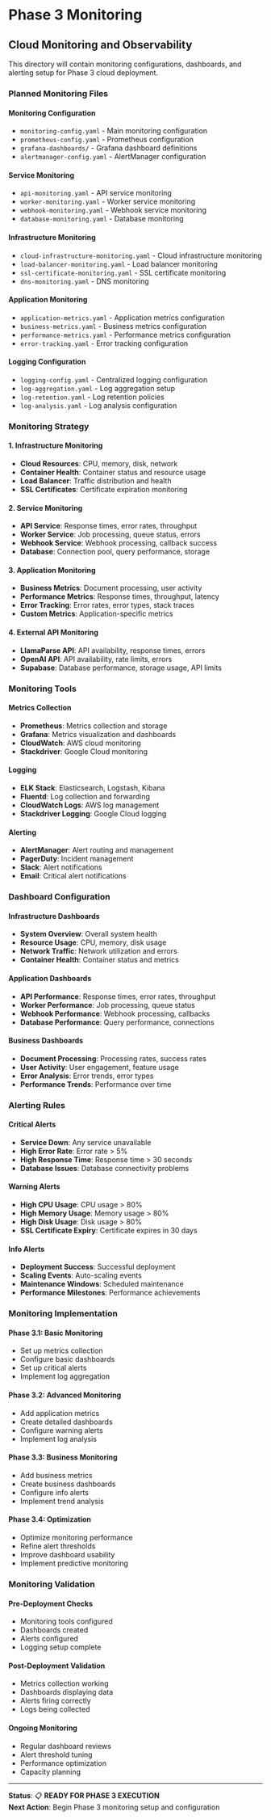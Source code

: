 # Phase 3 Monitoring
## Cloud Monitoring and Observability

This directory will contain monitoring configurations, dashboards, and alerting setup for Phase 3 cloud deployment.

### Planned Monitoring Files

#### **Monitoring Configuration**
- `monitoring-config.yaml` - Main monitoring configuration
- `prometheus-config.yaml` - Prometheus configuration
- `grafana-dashboards/` - Grafana dashboard definitions
- `alertmanager-config.yaml` - AlertManager configuration

#### **Service Monitoring**
- `api-monitoring.yaml` - API service monitoring
- `worker-monitoring.yaml` - Worker service monitoring
- `webhook-monitoring.yaml` - Webhook service monitoring
- `database-monitoring.yaml` - Database monitoring

#### **Infrastructure Monitoring**
- `cloud-infrastructure-monitoring.yaml` - Cloud infrastructure monitoring
- `load-balancer-monitoring.yaml` - Load balancer monitoring
- `ssl-certificate-monitoring.yaml` - SSL certificate monitoring
- `dns-monitoring.yaml` - DNS monitoring

#### **Application Monitoring**
- `application-metrics.yaml` - Application metrics configuration
- `business-metrics.yaml` - Business metrics configuration
- `performance-metrics.yaml` - Performance metrics configuration
- `error-tracking.yaml` - Error tracking configuration

#### **Logging Configuration**
- `logging-config.yaml` - Centralized logging configuration
- `log-aggregation.yaml` - Log aggregation setup
- `log-retention.yaml` - Log retention policies
- `log-analysis.yaml` - Log analysis configuration

### Monitoring Strategy

#### **1. Infrastructure Monitoring**
- **Cloud Resources**: CPU, memory, disk, network
- **Container Health**: Container status and resource usage
- **Load Balancer**: Traffic distribution and health
- **SSL Certificates**: Certificate expiration monitoring

#### **2. Service Monitoring**
- **API Service**: Response times, error rates, throughput
- **Worker Service**: Job processing, queue status, errors
- **Webhook Service**: Webhook processing, callback success
- **Database**: Connection pool, query performance, storage

#### **3. Application Monitoring**
- **Business Metrics**: Document processing, user activity
- **Performance Metrics**: Response times, throughput, latency
- **Error Tracking**: Error rates, error types, stack traces
- **Custom Metrics**: Application-specific metrics

#### **4. External API Monitoring**
- **LlamaParse API**: API availability, response times, errors
- **OpenAI API**: API availability, rate limits, errors
- **Supabase**: Database performance, storage usage, API limits

### Monitoring Tools

#### **Metrics Collection**
- **Prometheus**: Metrics collection and storage
- **Grafana**: Metrics visualization and dashboards
- **CloudWatch**: AWS cloud monitoring
- **Stackdriver**: Google Cloud monitoring

#### **Logging**
- **ELK Stack**: Elasticsearch, Logstash, Kibana
- **Fluentd**: Log collection and forwarding
- **CloudWatch Logs**: AWS log management
- **Stackdriver Logging**: Google Cloud logging

#### **Alerting**
- **AlertManager**: Alert routing and management
- **PagerDuty**: Incident management
- **Slack**: Alert notifications
- **Email**: Critical alert notifications

### Dashboard Configuration

#### **Infrastructure Dashboards**
- **System Overview**: Overall system health
- **Resource Usage**: CPU, memory, disk usage
- **Network Traffic**: Network utilization and errors
- **Container Health**: Container status and metrics

#### **Application Dashboards**
- **API Performance**: Response times, error rates, throughput
- **Worker Performance**: Job processing, queue status
- **Webhook Performance**: Webhook processing, callbacks
- **Database Performance**: Query performance, connections

#### **Business Dashboards**
- **Document Processing**: Processing rates, success rates
- **User Activity**: User engagement, feature usage
- **Error Analysis**: Error trends, error types
- **Performance Trends**: Performance over time

### Alerting Rules

#### **Critical Alerts**
- **Service Down**: Any service unavailable
- **High Error Rate**: Error rate > 5%
- **High Response Time**: Response time > 30 seconds
- **Database Issues**: Database connectivity problems

#### **Warning Alerts**
- **High CPU Usage**: CPU usage > 80%
- **High Memory Usage**: Memory usage > 80%
- **High Disk Usage**: Disk usage > 80%
- **SSL Certificate Expiry**: Certificate expires in 30 days

#### **Info Alerts**
- **Deployment Success**: Successful deployment
- **Scaling Events**: Auto-scaling events
- **Maintenance Windows**: Scheduled maintenance
- **Performance Milestones**: Performance achievements

### Monitoring Implementation

#### **Phase 3.1: Basic Monitoring**
- Set up metrics collection
- Configure basic dashboards
- Set up critical alerts
- Implement log aggregation

#### **Phase 3.2: Advanced Monitoring**
- Add application metrics
- Create detailed dashboards
- Configure warning alerts
- Implement log analysis

#### **Phase 3.3: Business Monitoring**
- Add business metrics
- Create business dashboards
- Configure info alerts
- Implement trend analysis

#### **Phase 3.4: Optimization**
- Optimize monitoring performance
- Refine alert thresholds
- Improve dashboard usability
- Implement predictive monitoring

### Monitoring Validation

#### **Pre-Deployment Checks**
- Monitoring tools configured
- Dashboards created
- Alerts configured
- Logging setup complete

#### **Post-Deployment Validation**
- Metrics collection working
- Dashboards displaying data
- Alerts firing correctly
- Logs being collected

#### **Ongoing Monitoring**
- Regular dashboard reviews
- Alert threshold tuning
- Performance optimization
- Capacity planning

---

**Status**: 📋 **READY FOR PHASE 3 EXECUTION**  
**Next Action**: Begin Phase 3 monitoring setup and configuration
